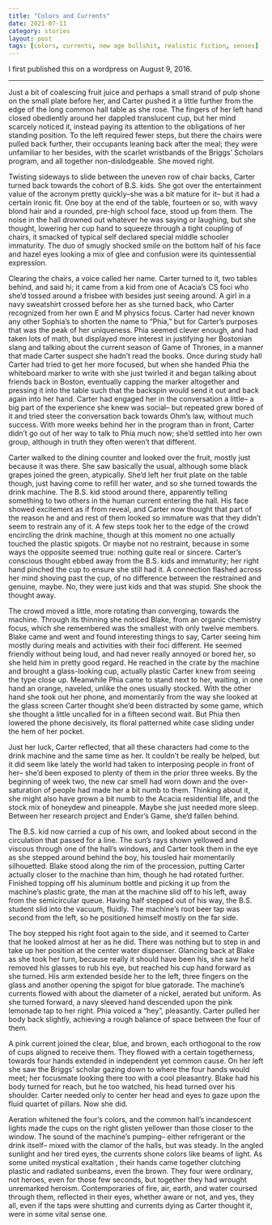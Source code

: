```yaml
---
title: "Colors and Currents"
date: 2021-07-11
category: stories
layout: post
tags: [colors, currents, new age bullshit, realistic fiction, senses]
---
```


I first published this on a wordpress on August 9, 2016. 
***

Just a bit of coalescing fruit juice and perhaps a small strand of pulp shone on the small plate before her, and Carter pushed it a little further from the edge of the long common hall table as she rose. The fingers of her left hand closed obediently around her dappled translucent cup, but her mind scarcely noticed it, instead paying its attention to the obligations of her standing position. To the left required fewer steps, but there the chairs were pulled back further, their occupants leaning back after the meal; they were unfamiliar to her besides, with the scarlet wristbands of the Briggs’ Scholars program, and all together non-dislodgeable. She moved right.

Twisting sideways to slide between the uneven row of chair backs, Carter turned back towards the cohort of B.S. kids. She got over the entertainment value of the acronym pretty quickly–she was a bit mature for it– but it had a certain ironic fit. One boy at the end of the table, fourteen or so, with wavy blond hair and a rounded, pre-high school face, stood up from them. The noise in the hall drowned out whatever he was saying or laughing, but she thought, lowering her cup hand to squeeze through a tight coupling of chairs, it smacked of typical self declared special middle schooler immaturity. The duo of smugly shocked smile on the bottom half of his face and hazel eyes looking a mix of glee and confusion were its quintessential expression.

Clearing the chairs, a voice called her name. Carter turned to it, two tables behind, and said hi; it came from a kid from one of Acacia’s CS foci who she’d tossed around a frisbee with besides just seeing around. A girl in a navy sweatshirt crossed before her as she turned back, who Carter recognized from her own E and M physics focus.  Carter had never known any other Sophia’s to shorten the name to “Phia,”  but for Carter’s purposes that was the peak of her uniqueness. Phia seemed clever enough, and had taken lots of math, but displayed more interest in justifying her Bostonian slang and talking about the current season of Game of Thrones, in a manner that made Carter suspect she hadn’t read the books. Once during study hall Carter had tried to get her more focused, but when she handed Phia the whiteboard marker to write with she just twirled it and began talking about friends back in Boston, eventually capping the marker altogether and pressing it into the table such that the backspin would send it out and back again into her hand. Carter had engaged her in the conversation a little– a big part of the experience she knew was social– but repeated grew bored of it and tried steer the conversation back towards Ohm’s law, without much success.  With more weeks behind her in the program than in front, Carter didn’t go out of her way to talk to Phia much now; she’d settled into her own group, although in truth they often weren’t that different.

Carter walked to the dining counter and looked over the fruit, mostly just because it was there. She saw basically the usual, although some black grapes joined the green, atypically.  She’d left her fruit plate on the table though, just having come to refill her water, and so she turned towards the drink machine.  The B.S. kid stood around there, apparently telling something to two others in the human current entering the hall. His face showed excitement as if from reveal, and Carter now thought that part of the reason he and and rest of them looked so immature was that they didn’t seem to restrain any of it. A few steps took her to the edge of the crowd encircling the drink machine, though at this moment no one actually touched the plastic spigots. Or maybe not no restraint, because in some ways the opposite seemed true: nothing quite real or sincere. Carter’s conscious thought ebbed away from the B.S. kids and immaturity; her right hand pinched the cup to ensure she still had it. A connection flashed across her mind shoving past the cup, of no difference between the restrained and genuine, maybe. No, they were just kids and that was stupid. She shook the thought away.

The crowd moved a little, more rotating than converging, towards the machine. Through its thinning she noticed Blake, from an organic chemistry focus, which she remembered was the smallest with only twelve members. Blake came and went and found interesting things to say, Carter seeing him mostly during meals and activities with their foci different. He seemed friendly without being loud, and had never really annoyed or bored her, so she held him in pretty good regard. He reached in the crate by the machine and brought a glass-looking cup, actually plastic Carter knew from seeing the type close up. Meanwhile Phia came to stand next to her, waiting, in one hand an orange, naveled, unlike the ones usually stocked. With the other hand she took out her phone, and momentarily from the way she looked at the glass screen Carter thought she’d been distracted by some game, which she thought a little uncalled for in a fifteen second wait. But Phia then lowered the phone decisively, its floral patterned white case sliding under the hem of her pocket.

Just her luck, Carter reflected, that all these characters had come to the drink machine and the same time as her. It couldn’t be really be helped, but it did seem like lately the world had taken to interposing people in front of her– she’d been exposed to plenty of them  in the prior three weeks. By the beginning of week two, the new car smell had worn down and the over-saturation of people had made her a bit numb to them. Thinking about it, she might also have grown a bit numb to the Acacia residential life, and the stock mix of honeydew and pineapple. Maybe she just needed more sleep. Between her research project and Ender’s Game, she’d fallen behind.

The B.S. kid now carried a cup of his own, and looked about second in the circulation that passed for a line. The sun’s rays shown yellowed and viscous through one of the hall’s windows, and Carter took them in the eye as she stepped around behind the boy, his tousled hair momentarily silhouetted. Blake stood along the rim of the procession, putting Carter actually closer to the machine than him, though he had rotated further. Finished topping off his aluminum bottle and picking it up from the machine’s plastic grate, the man at the machine slid off to his left, away from the semicircular queue. Having half stepped out of his way, the B.S. student slid into the vacuum, fluidly. The machine’s root beer tap was second from the left, so he positioned himself mostly on the far side.

The boy stepped his right foot again to the side, and it seemed to Carter that he looked almost at her as he did. There was nothing but to step in and take up her position at the center water dispenser. Glancing back at Blake as she took her turn, because really it should have been his, she saw he’d removed his glasses to rub his eye, but reached his cup hand forward as she turned.  His arm extended beside her to the left, three fingers on the glass and another opening the spigot for blue gatorade. The machine’s currents flowed with about the diameter of a nickel, aerated but uniform.  As she turned forward, a navy sleeved hand descended upon the pink lemonade tap to her right. Phia voiced a “hey”, pleasantly.  Carter pulled her body back slightly, achieving a rough balance of space between the four of them.

A pink current joined the clear, blue, and brown, each orthogonal to the row of cups aligned to receive them. They flowed with a certain togetherness, towards four hands extended in independent yet common cause. On her left she saw the Briggs’ scholar gazing down to where the four hands would meet; her focusmate looking there too with a cool pleasantry.  Blake had his body turned for reach, but he too watched, his head turned over his shoulder.  Carter needed only to center her head and eyes to gaze upon the fluid quartet of pillars. Now she did.

Aeration whitened the four’s colors, and the common hall’s incandescent lights made the cups on the right glisten yellower than those closer to the window. The sound of the machine’s pumping– either refrigerant or the drink itself– mixed with the clamor of the halls, but was steady. In the angled sunlight and her tired eyes, the currents shone colors like beams of light. As some united mystical exaltation , their hands came together clutching plastic and radiated sunbeams, even the brown.  They four were ordinary,  not heroes, even for those few seconds, but together they had wrought unremarked heroism. Contemporaries of fire, air, earth, and water coursed through them, reflected in their eyes, whether aware or not, and yes, they all, even if the taps were shutting and currents dying as Carter thought it, were in some vital sense one. 

